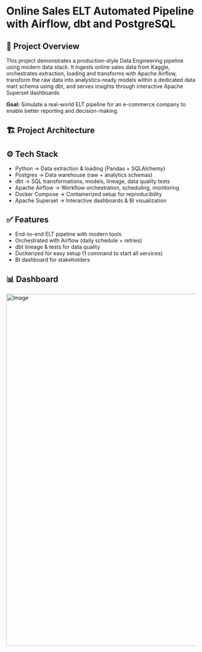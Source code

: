 # Online Sales ELT Automated Pipeline with Airflow, dbt and PostgreSQL
## 📌 Project Overview
This project demonstrates a production-style Data Engineering pipeline using modern data stack.
It ingests online sales data from Kaggle, orchestrates extraction, loading and transforms with Apache Airflow, transform 
the raw data into analystics-ready models within a dedicated data mart schema using dbt, and serves insights through interactive Apache Superset dashboards

**Goal:** Simulate a real-world ELT pipeline for an e-commerce company to enable better reporting and decision-making.

## 🏗️ Project Architecture

## ⚙️ Tech Stack
- Python → Data extraction & loading (Pandas + SQLAlchemy)
- Postgres → Data warehouse (raw + analytics schemas)
- dbt → SQL transformations, models, lineage, data quality tests
- Apache Airflow → Workflow orchestration, scheduling, monitoring
- Docker Compose → Containerized setup for reproducibility
- Apache Superset → Interactive dashboards & BI visualization

## ✅ Features
- End-to-end ELT pipeline with modern tools
- Orchestrated with Airflow (daily schedule + retries)
- dbt lineage & tests for data quality
- Dockerized for easy setup (1 command to start all services)
- BI dashboard for stakeholders

## 📊 Dashboard
<img width="1892" height="934" alt="Image" src="https://github.com/user-attachments/assets/b5e7c19d-fa23-4412-b416-6c672d6aa2ae" />
